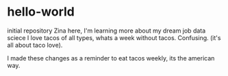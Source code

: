 # hello-world
initial repository
Zina here, I'm learning more about my dream job data sciece
I love tacos of all types, whats a week without tacos. Confusing. (it's all about taco love).

I made these changes as a reminder to eat tacos weekly, its the american way.
